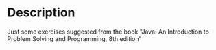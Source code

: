 # Description
Just some exercises suggested from the book "Java: An Introduction to Problem Solving and Programming, 8th edition"
